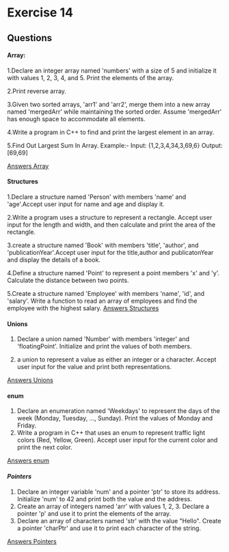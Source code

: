 # Exercise 14

## Questions
#### **Array:**
1.Declare an integer array named 'numbers' with a size of 5 and initialize it with values 1, 2, 3, 4, and 5. Print the elements of the array.

2.Print reverse array.

3.Given two sorted arrays, 'arr1' and 'arr2', merge them into a new array named 'mergedArr' while maintaining the sorted order. Assume 'mergedArr' has enough space to accommodate all elements.

4.Write a program in C++ to find and print the largest element in an array.

5.Find Out Largest Sum In Array. Example:- Input: {1,2,3,4,34,3,69,6} Output:[69,69]

[Answers Array](./array-answers.md)

#### **Structures**
1.Declare a structure named 'Person' with members 'name' and 'age'.Accept user input for name and age and display it.

2.Write a program uses a structure to represent a rectangle. Accept user input for the length and width, and then calculate and print the area of the rectangle.

3.create a structure named 'Book' with members 'title', 'author', and 'publicationYear'.Accept user input for the title,author and publicatonYear and display the details of a book.

4.Define a structure named 'Point' to represent a point members 'x' and 'y'. Calculate the distance between two points.

5.Create a structure named 'Employee' with members 'name', 'id', and 'salary'. Write a function to read an array of employees and find the employee with the highest salary.
[Answers Structures](./structures-answers.md)

#### **Unions**
1. Declare a union named 'Number' with members 'integer' and 'floatingPoint'. Initialize and print the values of both members.

2. a union to represent a value as either an integer or a character. Accept user input for the value and print both representations.

[Answers Unions](./unions-answers.md)

#### **enum**

1. Declare an enumeration named 'Weekdays' to represent the days of the week (Monday, Tuesday, ..., Sunday). Print the values of Monday and Friday.
2.  Write a program in C++ that uses an enum to represent traffic light colors (Red, Yellow, Green). Accept user input for the current color and print the next color.

[Answers enum](./enums-answers.md)

#### *Pointers*
1. Declare an integer variable 'num' and a pointer 'ptr' to store its address. Initialize 'num' to 42 and print both the value and the address.
2. Create an array of integers named 'arr' with values 1, 2, 3. Declare a pointer 'p' and use it to print the elements of the array.
3. Declare an array of characters named 'str' with the value "Hello". Create a pointer 'charPtr' and use it to print each character of the string.

[Answers Pointers](./pointers-answers.md)